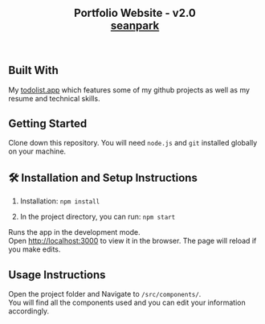 <h2 align="center">
  Portfolio Website - v2.0<br/>
  <a href="https://shp5669.github.io/WeatherApp/" target="_blank">seanpark</a>
</h2>

<br/>

## Built With

My <a href="https://shp5669.github.io/WeatherApp/" target="_blank">todolist.app</a> which features some of my github projects as well as my resume and technical skills.<br/>

## Getting Started

Clone down this repository. You will need `node.js` and `git` installed globally on your machine.

## 🛠 Installation and Setup Instructions

1. Installation: `npm install`

2. In the project directory, you can run: `npm start`

Runs the app in the development mode.\
Open [http://localhost:3000](http://localhost:3000) to view it in the browser.
The page will reload if you make edits.

## Usage Instructions

Open the project folder and Navigate to `/src/components/`. <br/>
You will find all the components used and you can edit your information accordingly.
